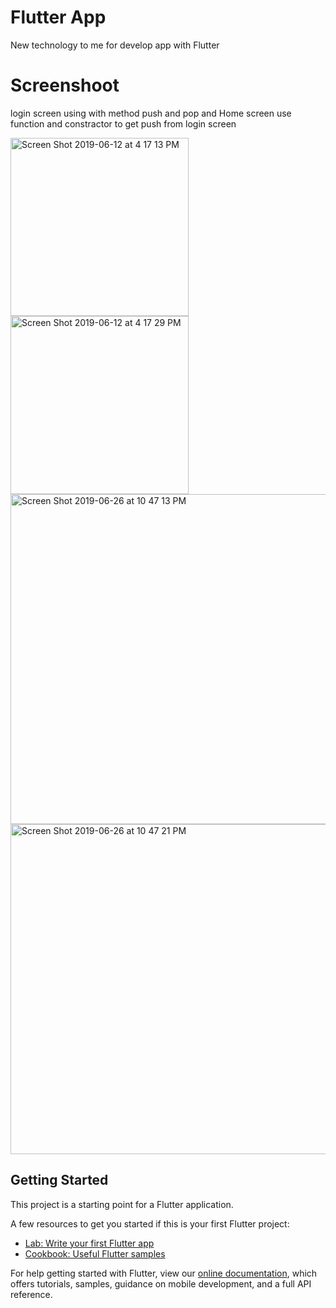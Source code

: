 # Flutter App

New technology to me for develop app with Flutter

# Screenshoot
login screen using with method push and pop and Home screen use function and constractor to get push from login screen
<div width="590"><img width="285" alt="Screen Shot 2019-06-12 at 4 17 13 PM" src="https://user-images.githubusercontent.com/38729044/59339344-347b0400-8d2e-11e9-871f-6294f1457594.png">
<img width="285" alt="Screen Shot 2019-06-12 at 4 17 29 PM" src="https://user-images.githubusercontent.com/38729044/59339349-36dd5e00-8d2e-11e9-9b7e-b9f20b78ab7c.png"></div>
<img width="528" alt="Screen Shot 2019-06-26 at 10 47 13 PM" src="https://user-images.githubusercontent.com/38729044/60195135-c1f94080-9864-11e9-8051-02bd1754aff6.png">
<img width="528" alt="Screen Shot 2019-06-26 at 10 47 21 PM" src="https://user-images.githubusercontent.com/38729044/60195142-c32a6d80-9864-11e9-9a78-466898cb3809.png">

## Getting Started

This project is a starting point for a Flutter application.

A few resources to get you started if this is your first Flutter project:

- [Lab: Write your first Flutter app](https://flutter.dev/docs/get-started/codelab)
- [Cookbook: Useful Flutter samples](https://flutter.dev/docs/cookbook)

For help getting started with Flutter, view our 
[online documentation](https://flutter.dev/docs), which offers tutorials, 
samples, guidance on mobile development, and a full API reference.
